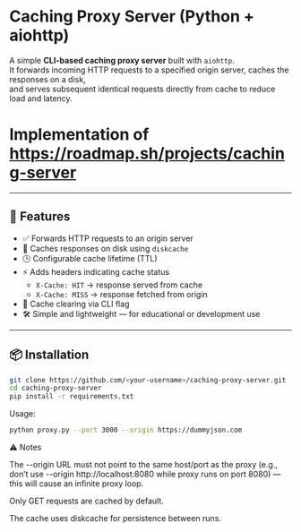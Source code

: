 #  Caching Proxy Server (Python + aiohttp)

A simple **CLI-based caching proxy server** built with `aiohttp`.  
It forwards incoming HTTP requests to a specified origin server, caches the responses on a disk,  
and serves subsequent identical requests directly from cache to reduce load and latency.

# Implementation of https://roadmap.sh/projects/caching-server

---

## 🚀 Features

- ✅ Forwards HTTP requests to an origin server  
- 💾 Caches responses on disk using `diskcache`  
- 🕒 Configurable cache lifetime (TTL)  
- ⚡ Adds headers indicating cache status  
  - `X-Cache: HIT` → response served from cache  
  - `X-Cache: MISS` → response fetched from origin  
- 🧹 Cache clearing via CLI flag  
- 🛠 Simple and lightweight — for educational or development use

---

## 📦 Installation

```bash
git clone https://github.com/<your-username>/caching-proxy-server.git
cd caching-proxy-server
pip install -r requirements.txt
````

Usage:
````bash
python proxy.py --port 3000 --origin https://dummyjson.com
````

⚠️ Notes

The --origin URL must not point to the same host/port as the proxy
(e.g., don’t use --origin http://localhost:8080 while proxy runs on port 8080) —
this will cause an infinite proxy loop.

Only GET requests are cached by default.

The cache uses diskcache for persistence between runs.

